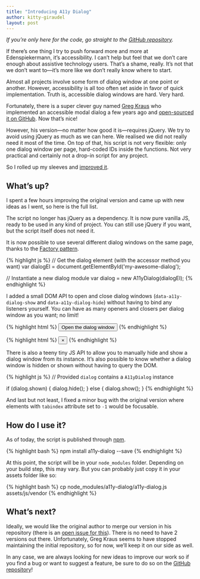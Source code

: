 ```yaml
---
title: "Introducing A11y Dialog"
author: kitty-giraudel
layout: post
---
```


*If you’re only here for the code, go straight to the [GitHub repository](https://github.com/edenspiekermann/a11y-dialog).*

If there’s one thing I try to push forward more and more at Edenspiekermann, it’s accessibility. I can’t help but feel that we don’t care enough about assistive technology users. That’s a shame, really. It’s not that we don’t want to—it’s more like we don’t really know where to start.

Almost all projects involve some form of dialog window at one point or another. However, accessibility is all too often set aside in favor of quick implementation. Truth is, accessible dialog windows are hard. Very hard.

Fortunately, there is a super clever guy named [Greg Kraus](https://github.com/gdkraus) who implemented an accessible modal dialog a few years ago and [open-sourced it on GitHub](https://github.com/gdkraus/accessible-modal-dialog). Now that’s nice!

However, his version—no matter how good it is—requires jQuery. We try to avoid using jQuery as much as we can here. We realised we did not really need it most of the time. On top of that, his script is not very flexible: only one dialog window per page, hard-coded IDs inside the functions. Not very practical and certainly not a drop-in script for any project.

So I rolled up my sleeves and [improved it](https://github.com/edenspiekermann/a11y-dialog).

## What’s up?

I spent a few hours improving the original version and came up with new ideas as I went, so here is the full list.

The script no longer has jQuery as a dependency. It is now pure vanilla JS, ready to be used in any kind of project. You can still use jQuery if you want, but the script itself does not need it.

It is now possible to use several different dialog windows on the same page, thanks to the [Factory pattern](https://addyosmani.com/resources/essentialjsdesignpatterns/book/#factorypatternjavascript).

{% highlight js %}
// Get the dialog element (with the accessor method you want)
var dialogEl = document.getElementById('my-awesome-dialog');

// Instantiate a new dialog module
var dialog = new A11yDialog(dialogEl);
{% endhighlight %}

I added a small DOM API to open and close dialog windows (`data-a11y-dialog-show` and `data-a11y-dialog-hide`) without having to bind any listeners yourself. You can have as many openers and closers per dialog window as you want; no limit!

{% highlight html %}
<button data-a11y-dialog-show="my-awesome-dialog" type="button">
  Open the dialog window
</button>
{% endhighlight %}

{% highlight html %}
<button data-a11y-dialog-hide type="button" title="Close the dialog windows">
  &times;
</button>
{% endhighlight %}

There is also a teeny tiny JS API to allow you to manually hide and show a dialog window from its instance. It’s also possible to know whether a dialog window is hidden or shown without having to query the DOM.

{% highlight js %}
// Provided `dialog` contains a `A11yDialog` instance

if (dialog.shown) {
  dialog.hide();
} else {
  dialog.show();
}
{% endhighlight %}

And last but not least, I fixed a minor bug with the original version where elements with `tabindex` attribute set to `-1` would be focusable.

## How do I use it?

As of today, the script is published through [npm](https://www.npmjs.com/package/a11y-dialog). 

{% highlight bash %}
npm install a11y-dialog --save
{% endhighlight %}

At this point, the script will be in your `node_modules` folder. Depending on your build step, this may vary. But you can probably just copy it in your assets folder like so:

{% highlight bash %}
cp node_modules/a11y-dialog/a11y-dialog.js assets/js/vendor
{% endhighlight %}

## What’s next?

Ideally, we would like the original author to merge our version in his repository (there is an [open issue for this](https://github.com/gdkraus/accessible-modal-dialog/issues/11)). There is no need to have 2 versions out there. Unfortunately, Greg Kraus seems to have stopped maintaining the initial repository, so for now, we’ll keep it on our side as well.

In any case, we are always looking for new ideas to improve our work so if you find a bug or want to suggest a feature, be sure to do so on the [GitHub repository](https://github.com/edenspiekermann/a11y-dialog)!
